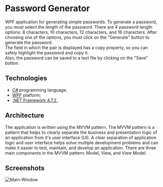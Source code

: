 # Password Generator
WPF application for generating simple passwords.
To generate a password, you must select the length of the password. There are 4 password length options: 8 characters, 10 characters, 12 characters, and 16 characters. After choosing one of the options, you must click on the "Generate" button to generate the password.   
The field in which the pair is displayed has a copy property, so you can safely highlight the password and copy it.  
Also, the password can be saved to a text file by clicking on the "Save" button.
## Technologies
- [C#](https://docs.microsoft.com/en-us/dotnet/csharp/) programming language;
- [WPF](https://docs.microsoft.com/en-us/dotnet/desktop/wpf/?view=netframeworkdesktop-4.8) platform;
- [.NET Framework 4.7.2 ](https://dotnet.microsoft.com/download/dotnet-framework/net472).
## Architecture
The application is written using the MVVM pattern. The MVVM pattern is a pattern that helps to clearly separate the business and presentation logic of an application from it's user interface (UI). A clear separation of application logic and user interface helps solve multiple development problems and can make it easier to test, maintain, and develop an application. There are three main components in the MVVM pattern: Model, View, and View Model.
## Screenshots
![Main-Window](https://user-images.githubusercontent.com/47049219/129512985-13141c17-82c3-4453-bab1-574be4c6b600.png)
